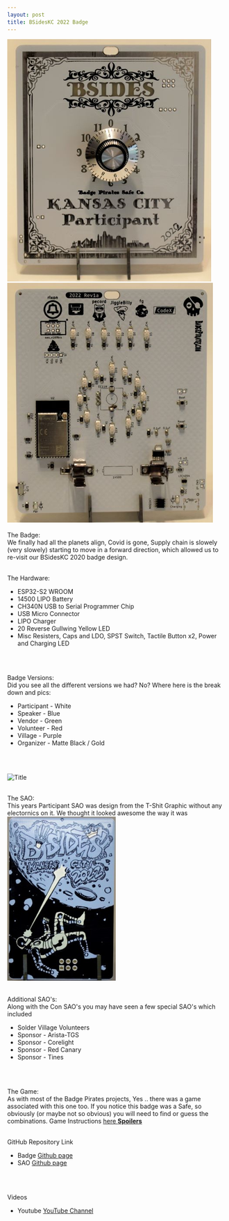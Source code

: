 ```yaml
---
layout: post
title: BSidesKC 2022 Badge
---
```


![Title](/images/BSidesKC22_BadgeFront_sm.JPG)![Title](/images/BSidesKC22_BadgeBack_sm.JPG)<br><br>
The Badge: <br>
We finally had all the planets align, Covid is gone, Supply chain is slowely (very slowely) starting to move in a forward direction, which allowed us to re-visit our BSidesKC 2020 badge design. 
<br>
<br>

The Hardware:
- ESP32-S2 WROOM
- 14500 LIPO Battery
- CH340N USB to Serial Programmer Chip
- USB Micro Connector
- LIPO Charger
- 20 Reverse Gullwing Yellow LED
- Misc Resisters, Caps and LDO, SPST Switch, Tactile Button x2, Power and Charging LED
<br>
<br>

Badge Versions: <br>
Did you see all the different versions we had? No? Where here is the break down and pics:
- Participant - White
- Speaker - Blue
- Vendor - Green
- Volunteer - Red
- Village - Purple
- Organizer - Matte Black / Gold
<br>
<br>

![Title](/images/BSidesKC22_Variants.png)
<br>
<br>


The SAO: <br>
This years Participant SAO was design from the T-Shit Graphic without any electornics on it. We thought it looked awesome the way it was
<br>
![Title](/images/BSidesKC22_ParticipantSAO_sm.JPG)<br>
<br>

Additional SAO's: <br>
Along with the Con SAO's you may have seen a few special SAO's which included
- Solder Village Volunteers
- Sponsor - Arista-TGS
- Sponsor - Corelight
- Sponsor - Red Canary
- Sponsor - Tines
 <br>
 <br>

The Game: <br>
As with most of the Badge Pirates projects, Yes .. there was a game associated with this one too. If you notice this badge was a Safe, so obviously (or maybe not so obvious) you will need to find or guess the combinations. 
Game Instructions [here **Spoilers**](https://github.com/BadgePiratesLLC/BSidesKC_2022//Docs/Codes.txt)
 <br>
 <br>
 
GitHub Repository Link <br>
- Badge [Github page](https://github.com/BadgePiratesLLC/BSidesKC_2022/) <br>
- SAO [Github page](https://github.com/BadgePiratesLLC/BSidesKC_2022/) <br>
<br>
<br>

Videos
- Youtube [YouTube Channel](https://www.youtube.com/channel/UCRVegJ2Y7m-8vIXnG0BIhyw/featured/) 
